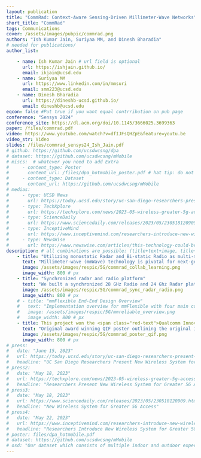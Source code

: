 ```yaml
---
layout: publication
title: "CommRad: Context-Aware Sensing-Driven Millimeter-Wave Networks"
short_title: "CommRad"
tags: Communications
cover: /assets/images/pubpic/commrad.png
authors: "Ish Kumar Jain, Suriyaa MM, and Dinesh Bharadia"
# needed for publications/
author_list:

    - name: Ish Kumar Jain # url field is optional
      url: https://ishjain.github.io/
      email: ikjain@ucsd.edu
    - name: Suriyaa MM
      url: https://www.linkedin.com/in/mmsuri
      email: smm223@ucsd.edu
    - name: Dinesh Bharadia
      url: https://dineshb-ucsd.github.io/
      email: dineshb@ucsd.edu
eqcon: false #Put true if you want equal contrribution on pub page
conference: "Sensys 2024"
conference_site: https://dl.acm.org/doi/10.1145/3666025.3699363
paper: /files/commrad.pdf
video: https://www.youtube.com/watch?v=dfIJFsQHZpE&feature=youtu.be
video_str: Video
slides: /files/commrad_sensys24_Ish_Jain.pdf
# github: https://github.com/ucsdwcsng/dpa
# dataset: https://github.com/ucsdwcsng/mMobile
# miscs:  # whatever you need to add Extra
#     - content_type: Poster
#       content_url: /files/dpa_hotmobile_poster.pdf # hat tip: do not use tabs for idnentation, yaml doesnt support it
#     - content_type: Dataset
#       content_url: https://github.com/ucsdwcsng/mMobile
# medias: 
#     - type: UCSD News
#       url: https://today.ucsd.edu/story/uc-san-diego-researchers-present-new-wireless-system-for-greater-5g-access
#     - type: TechXplore
#       url: https://techxplore.com/news/2023-05-wireless-greater-5g-access.html
#     - type: ScienceDaily
#       url: https://www.sciencedaily.com/releases/2023/05/230518120909.htm
#     - type: InceptiveMind
#       url: https://www.inceptivemind.com/researchers-introduce-new-wireless-system-greater-5g-access/30839/
#     - type: NewsWise
#       url: https://www.newswise.com/articles/this-technology-could-bring-the-fastest-version-of-5g-to-your-home-and-workplace
description: # all combinations are possible: (title+text+image, title+image, text+image etc), things will be populated in orders
    - title: "Utilizing monostatic Radar and Bi-static Radio as multi-modal sensing"
      text: "Millimeter-wave (mmWave) technology is pivotal for next-generation wireless networks, enabling high-data-rate and low-latency applications such as autonomous vehicles and XR streaming. However, maintaining directional mmWave links in dynamic mobile environments is challenging due to mobility-induced disruptions and blockage. While effective, the current 5G NR beam training methods incur significant overhead and scalability issues in multi-user scenarios. To address this, we introduce CommRad, a sensing-driven solution incorporating a radar sensor at the base station to track mobile users and maintain directional beams even under blockages. While radar provides high-resolution object tracking, it suffers from a fundamental challenge of lack of context, i.e., it cannot discern which objects in the environment represent active users, reflectors, or blockers. To obtain this contextual awareness, CommRad unites wireless sensing capabilities of bi-static radio communication with the mono-static radar sensor, allowing radios to provide initial context to radar sensors. Subsequently, the radar aids in user tracking and sustains mobile links even in obstructed scenarios, resulting in robust and high-throughput directional connections for all mobile users at all times. We evaluate this collaborative radar-radio framework using a 28 GHz mmWave testbed integrated with a radar sensor in various indoor and outdoor scenarios, demonstrating a 2.5x improvement in median throughput and an 8x improvement in 20th percentile throughput compared to a non-collaborative baseline."
      image: /assets/images/respic/5G/commrad_collab_learning.png
      image_width: 800 # px
    - title: "Synchronized radar and radio platform"
      text: "We built a synchronized 28 GHz Radio and 24 Ghz Radar platform controlled via an FPGA for a trigger-based synchronization."
      image: /assets/images/respic/5G/commrad_sync_radar_radio.png
      image_width: 800 # px
    # - title: "mmFlexible End-End Design Overview"
    #   text: "Implementation overview for mmFlexible with four main components: Data traffic generator, Fast beam scan angle estimation, a scheduler, and our FSDA algorithm."
    #   image: /assets/images/respic/5G/mmreliable_overview.png
    #   image_width: 800 # px
    - title: This project won the <span class="red-text">Qualcomm Innovation Fellowship</span> in 2022
      text: "Original award winning QIF poster outlining the original idea of CommRad in May 2022."
      image: /assets/images/respic/5G/commrad_poster_qif.png
      image_width: 800 # px
# press:
#   date: "June 15, 2023"
#   url: https://today.ucsd.edu/story/uc-san-diego-researchers-present-new-wireless-system-for-greater-5g-access
#   headline: "UC San Diego Researchers Present New Wireless System for Greater 5G Access"
# press2:
#   date: "May 18, 2023"
#   url: https://techxplore.com/news/2023-05-wireless-greater-5g-access.html
#   headline: "Researchers Present New Wireless System for Greater 5G Access"
# press3:
#   date: "May 18, 2023"
#   url: https://www.sciencedaily.com/releases/2023/05/230518120909.htm
#   headline: "New Wireless System for Greater 5G Access"
# press4:
#   date: "May 22, 2023"
#   url: https://www.inceptivemind.com/researchers-introduce-new-wireless-system-greater-5g-access/30839/
#   headline: "Researchers Introduce New Wireless System for Greater 5G Access"
# poster: files/dpa_hotmobile.pdf
# dataset: https://github.com/ucsdwcsng/mMobile
# osd: "Our dataset which consists of multiple indoor and outdoor experiments for up to 30 m gNB-UE link. In each experiment, we fixed the location of the gNB and move the UE with an increment of roughly one degrees. The table above specifies the direction of user movement with respect to gNB-UE link, distance resolution, and the number of user locations for which we conduct channel measurements. Outdoor 30 m data also contains blockage between 3.9 m to 4.8 m. At each location, we scan the transmission beam and collect data for each beam. By doing so, we can get the full OFDM channels for different locations along the moving trajectory with all the beam angles. Moreover, we use 240 kHz subcarrier spacing, which is consistent with the 5G NR numerology at FR2, so the data we collect will be a true reflection of what a 5G UE will see."
---
```


